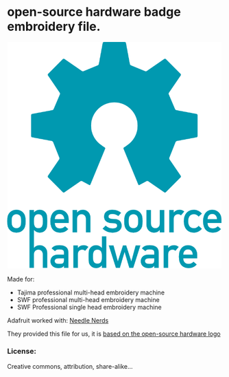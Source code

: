 # open-source hardware badge embroidery file.

<img src="./logo.png?raw=true" width="500px">

Made for:

- Tajima professional multi-head embroidery machine
- SWF professional multi-head embroidery machine
- SWF Professional single head embroidery machine

Adafruit worked with:
[Needle Nerds](http://www.NeedleNerds.com)

They provided this file for us, it is [based on the open-source hardware logo](http://oshwlogo.com/)

### License: 
Creative commons, attribution, share-alike…

